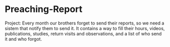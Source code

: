 # Preaching-Report
Project: Every month our brothers forget to send their reports, so we need a sistem that notify them to send it. It contains a way to fill their hours, videos, publications, studies, return visits and observations, and a list of who send it and who forgot.
